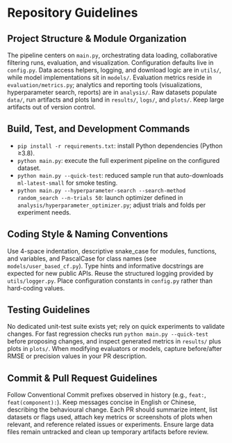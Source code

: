 # Repository Guidelines

## Project Structure & Module Organization
The pipeline centers on `main.py`, orchestrating data loading, collaborative filtering runs, evaluation, and visualization. Configuration defaults live in `config.py`. Data access helpers, logging, and download logic are in `utils/`, while model implementations sit in `models/`. Evaluation metrics reside in `evaluation/metrics.py`; analytics and reporting tools (visualizations, hyperparameter search, reports) are in `analysis/`. Raw datasets populate `data/`, run artifacts and plots land in `results/`, `logs/`, and `plots/`. Keep large artifacts out of version control.

## Build, Test, and Development Commands
- `pip install -r requirements.txt`: install Python dependencies (Python ≥3.8).
- `python main.py`: execute the full experiment pipeline on the configured dataset.
- `python main.py --quick-test`: reduced sample run that auto-downloads `ml-latest-small` for smoke testing.
- `python main.py --hyperparameter-search --search-method random_search --n-trials 50`: launch optimizer defined in `analysis/hyperparameter_optimizer.py`; adjust trials and folds per experiment needs.

## Coding Style & Naming Conventions
Use 4-space indentation, descriptive snake_case for modules, functions, and variables, and PascalCase for class names (see `models/user_based_cf.py`). Type hints and informative docstrings are expected for new public APIs. Reuse the structured logging provided by `utils/logger.py`. Place configuration constants in `config.py` rather than hard-coding values.

## Testing Guidelines
No dedicated unit-test suite exists yet; rely on quick experiments to validate changes. For fast regression checks run `python main.py --quick-test` before proposing changes, and inspect generated metrics in `results/` plus plots in `plots/`. When modifying evaluators or models, capture before/after RMSE or precision values in your PR description.

## Commit & Pull Request Guidelines
Follow Conventional Commit prefixes observed in history (e.g., `feat:`, `feat(component):`). Keep messages concise in English or Chinese, describing the behavioural change. Each PR should summarize intent, list datasets or flags used, attach key metrics or screenshots of plots when relevant, and reference related issues or experiments. Ensure large data files remain untracked and clean up temporary artifacts before review.
